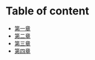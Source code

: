 # Table of content

* [第一章](chapter1.md)
* [第二章](chapter2.md)
* [第三章](chapter3.md)
* [第四章](chapter4.md)